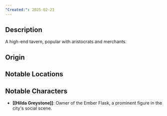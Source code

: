 ```yaml
---
"Created:": 2025-02-23
---
```


## **Description**

A high-end tavern, popular with aristocrats and merchants.

## **Origin**

## **Notable Locations**

## **Notable Characters**

- **[[Hilda Greystone]]**: Owner of the Ember Flask, a prominent figure in the city's social scene.